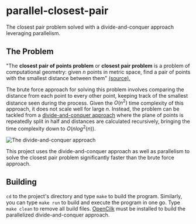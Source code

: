 # parallel-closest-pair
The closest pair problem solved with a divide-and-conquer approach leveraging parallelism.

## The Problem
"The **closest pair of points problem** or **closest pair problem** is a problem of computational geometry: given $n$ points in metric space, find a pair of points with the smallest distance between them" [(source).](https://en.wikipedia.org/wiki/Closest_pair_of_points_problem)

The brute force approach for solving this problem involves comparing the distance from each point to every other point, keeping track of the smallest distance seen during the process. Given the $O(n^2)$ time complexity of this approach, it does not scale well for large $n$. Instead, the problem can be tackled from a [divide-and-conquer approach](https://www.geeksforgeeks.org/closest-pair-of-points-using-divide-and-conquer-algorithm) where the plane of points is repeatedly split in half and distances are calculated recursively, bringing the time complexity down to $O(nlog^2(n))$.

![The divide-and-conquer approach](divide-and-conquer.png "The problem set is recursively split in half (image: GeeksForGeeks)")

This project uses the divide-and-conquer approach as well as parallelism to solve the closest pair problem significantly faster than the brute force approach.

## Building
`cd` to the project's directory and type `make` to build the program. Similarly, you can type `make run` to build and execute the program in one go. Type `make clean` to remove all build files. [OpenCilk](https://www.opencilk.org/) must be installed to build the parallelized divide-and-conquer approach.
